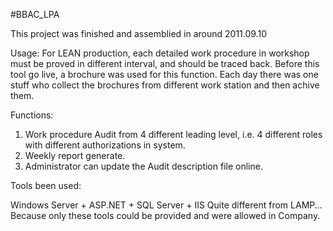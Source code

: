 ﻿#BBAC_LPA

This project was finished and assemblied in around 2011.09.10

Usage: For LEAN production, each detailed work procedure in workshop must be proved in different interval, and should be traced back.
Before this tool go live, a brochure was used for this function. Each day there was one stuff who collect the brochures from different work station and then achive them.

Functions: 

1. Work procedure Audit from 4 different leading level, i.e. 4 different roles with different authorizations in system.
2. Weekly report generate.
3. Administrator can update the Audit description file online.

Tools been used:

Windows Server + ASP.NET + SQL Server + IIS
Quite different from LAMP... Because only these tools could be provided and were allowed in Company.





